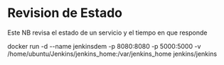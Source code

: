 
# Revision de Estado

Este NB revisa el estado de un servicio y el tiempo en que responde


docker run -d --name jenkinsdem -p 8080:8080 -p 5000:5000 -v /home/ubuntu/Jenkins/jenkins_home:/var/jenkins_home jenkins/jenkins